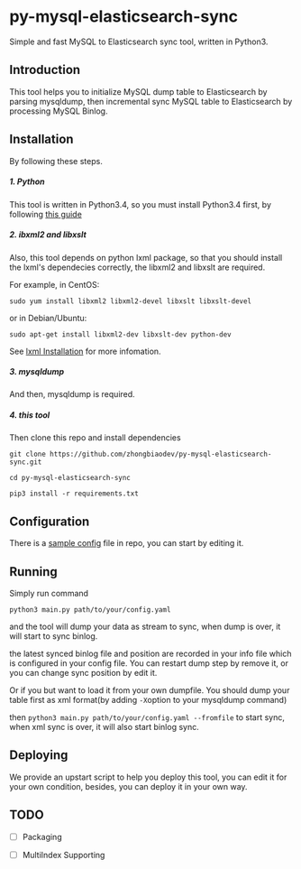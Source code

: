 # py-mysql-elasticsearch-sync
Simple and fast MySQL to Elasticsearch sync tool, written in Python3.

## Introduction
This tool helps you to initialize MySQL dump table to Elasticsearch by parsing mysqldump, then incremental sync MySQL table to Elasticsearch by processing MySQL Binlog.

## Installation
By following these steps.
##### 1. Python
This tool is written in Python3.4, so you must install Python3.4 first, by following [this guide](https://docs.python.org/3.4/using/index.html)
##### 2. ibxml2 and libxslt
Also, this tool depends on python lxml package, so that you should install  the lxml's dependecies correctly, the libxml2 and libxslt are required.

For example, in CentOS:

```
sudo yum install libxml2 libxml2-devel libxslt libxslt-devel
```

or in Debian/Ubuntu:

```
sudo apt-get install libxml2-dev libxslt-dev python-dev
```

See [lxml Installation](http://lxml.de/installation.html) for more infomation.
##### 3. mysqldump
And then, mysqldump is required.


##### 4. this tool
Then clone this repo and install dependencies

```
git clone https://github.com/zhongbiaodev/py-mysql-elasticsearch-sync.git 

cd py-mysql-elasticsearch-sync

pip3 install -r requirements.txt
```

## Configuration
There is a [sample config](https://github.com/zhongbiaodev/py-mysql-elasticsearch-sync/blob/master/sample.yaml) file in repo, you can start by editing it.

## Running
Simply run command

```
python3 main.py path/to/your/config.yaml
```
and the tool will dump your data as stream to sync, when dump is over, it will start to sync binlog.

the latest synced binlog file and position are recorded in your info file which is configured in your config file. You can restart dump step by remove it, or you can change sync position by edit it.

Or if you  but want to load it from your own dumpfile. You should dump your table first as xml format(by adding ```-X```option to your mysqldump command) 

then
```python3 main.py path/to/your/config.yaml --fromfile```
to start sync, when xml sync is over, it will also start binlog sync.

## Deploying
We provide an upstart script to help you deploy this tool, you can edit it for your own condition, besides, you can deploy it in your own way.


## TODO
- [ ]  Packaging
- [ ]  MultiIndex Supporting

